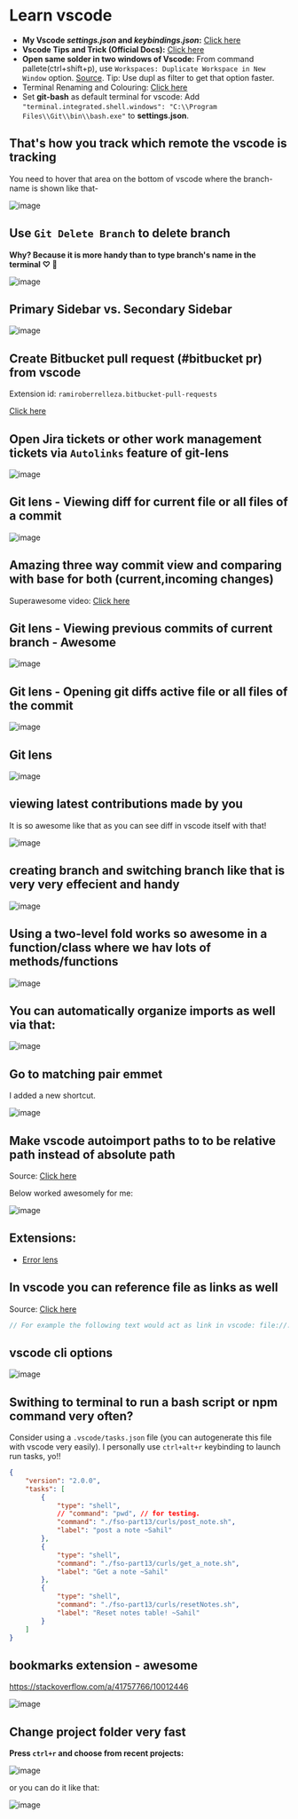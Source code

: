 # Learn vscode

- **My Vscode _settings.json_ and _keybindings.json_:** [Click here](https://github.com/sahilrajput03/config/tree/main/Code/User)
- **Vscode Tips and Trick (Official Docs):** [Click here](https://code.visualstudio.com/docs/getstarted/tips-and-tricks)
- **Open same solder in two windows of Vscode:** From command pallete(ctrl+shift+p), use `Workspaces: Duplicate Workspace in New Window` option. [Source](https://stackoverflow.com/a/51426734/10012446). Tip: Use dupl as filter to get that option faster.
- Terminal Renaming and Colouring: [Click here](https://www.youtube.com/shorts/9QC2SDkWyvI?feature=share)
- Set **git-bash** as default terminal for vscode: Add `"terminal.integrated.shell.windows": "C:\\Program Files\\Git\\bin\\bash.exe"` to **settings.json**.

## That's how you track which remote the vscode is tracking

You need to hover that area on the bottom of vscode where the branch-name is shown like that-

![image](https://github.com/sahilrajput03/sahilrajput03/assets/31458531/05e7860d-fae4-4987-83f9-545fe29204bc)

## Use `Git Delete Branch` to delete branch

**Why? Because it is more handy than to type branch's name in the terminal ♡ 💜**

![image](https://github.com/sahilrajput03/sahilrajput03/assets/31458531/b3b500b9-b8b0-44e1-a755-1c5087983bf8)

## Primary Sidebar vs. Secondary Sidebar

![image](https://github.com/sahilrajput03/sahilrajput03/assets/31458531/fcd868ec-19ba-42bf-8484-4058a9ef8065)

## Create Bitbucket pull request (#bitbucket pr) from vscode

Extension id: `ramiroberrelleza.bitbucket-pull-requests`

[Click here](https://marketplace.visualstudio.com/items?itemName=RamiroBerrelleza.bitbucket-pull-requests)

## Open Jira tickets or other work management tickets via `Autolinks` feature of git-lens

![image](https://user-images.githubusercontent.com/31458531/233838213-2f0fb290-1428-4250-9e15-18c20d6f194c.png)

## Git lens - Viewing diff for current file or all files of a commit

![image](https://user-images.githubusercontent.com/31458531/233828591-713230ce-fb0d-427c-b847-ac54bd993aa0.png)

## Amazing three way commit view and comparing with base for both (current,incoming changes)

Superawesome video: [Click here](https://youtu.be/HosPml1qkrg)

## Git lens - Viewing previous commits of current branch - Awesome

![image](https://user-images.githubusercontent.com/31458531/229890350-e5150491-5602-4de2-840e-ea20a230a945.png)

## Git lens - Opening git diffs active file or all files of the commit

![image](https://user-images.githubusercontent.com/31458531/233828499-8dfd4a2a-2897-4f09-9049-578d481d61ed.png)

## Git lens

![image](https://user-images.githubusercontent.com/31458531/229564560-d7e9518a-1a1f-45db-a2f4-7d0d51bc1a21.png)

## viewing latest contributions made by you

 It is so awesome like that as you can see diff in vscode itself with that!

![image](https://user-images.githubusercontent.com/31458531/229558746-bb520f63-c9dc-459c-968e-55d02b782b1c.png)


## creating branch and switching branch like that is very very effecient and handy

![image](https://user-images.githubusercontent.com/31458531/229558215-fa88e3e6-6785-4c3c-995c-9bca2b9f2bc9.png)

## Using a two-level fold works so awesome in a function/class where we hav lots of methods/functions

![image](https://user-images.githubusercontent.com/31458531/217962827-95c039f4-8d31-4d45-a565-3d9802c63e3c.png)

## You can automatically organize imports as well via that:

![image](https://user-images.githubusercontent.com/31458531/215856355-b1d9f21b-81dc-4023-8976-41e8c27bc698.png)

## Go to matching pair emmet

I added a new shortcut.

![image](https://user-images.githubusercontent.com/31458531/215576861-6496664b-db65-4f13-85b1-409e4b1d1c86.png)


## Make vscode autoimport paths to to be relative path instead of absolute path

Source: [Click here](https://stackoverflow.com/a/53137571/10012446)

Below worked awesomely for me:

![image](https://user-images.githubusercontent.com/31458531/215534923-b4cfd663-90ce-4f92-b8ce-5f70360b45a3.png)

## Extensions:

- [Error lens](https://marketplace.visualstudio.com/items?itemName=usernamehw.errorlens)

## In vscode you can reference file as links as well

Source: [Click here](https://stackoverflow.com/a/3760547/10012446)

```js
// For example the following text would act as link in vscode: file://./scripts/deployKryptoBird.js
```

## vscode cli options

![image](https://user-images.githubusercontent.com/31458531/173615265-fc5ec69c-7641-46f1-b81a-4878e33891fd.png)

## Swithing to terminal to run a bash script or npm command very often?

Consider using a `.vscode/tasks.json` file (you can autogenerate this file with vscode very easily). I personally use `ctrl+alt+r` keybinding to launch run tasks, yo!!

```json
{
	"version": "2.0.0",
	"tasks": [
		{
			"type": "shell",
			// "command": "pwd", // for testing.
			"command": "./fso-part13/curls/post_note.sh",
			"label": "post a note ~Sahil"
		},
		{
			"type": "shell",
			"command": "./fso-part13/curls/get_a_note.sh",
			"label": "Get a note ~Sahil"
		},
		{
			"type": "shell",
			"command": "./fso-part13/curls/resetNotes.sh",
			"label": "Reset notes table! ~Sahil"
		}
	]
}
```


## bookmarks extension - awesome

https://stackoverflow.com/a/41757766/10012446

![image](https://user-images.githubusercontent.com/31458531/202106832-5ce4fdc5-b644-42dd-b252-297f3d647426.png)

## Change project folder very fast

**Press `ctrl+r` and choose from recent projects:**

![image](https://user-images.githubusercontent.com/31458531/202643453-bd4d4298-d208-45cd-9973-2c5eb2edc282.png)

or you can do it like that:

![image](https://user-images.githubusercontent.com/31458531/202643541-aad07dfb-153c-4886-b8fc-2db7e83a023c.png)
